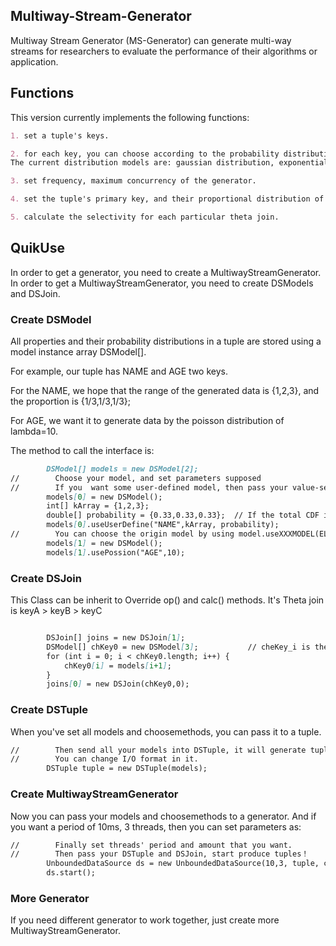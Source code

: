 ## Multiway-Stream-Generator

Multiway Stream Generator (MS-Generator) can generate multi-way streams for researchers to evaluate the performance of their algorithms or application.

## Functions

This version currently implements the following functions:
```markdown
1. set a tuple's keys.

2. for each key, you can choose according to the probability distribution model of random data.
The current distribution models are: gaussian distribution, exponential distribution, poisson distribution, Zipf distribution and uniformal distribution.

3. set frequency, maximum concurrency of the generator.

4. set the tuple's primary key, and their proportional distribution of different values (e.g. product A 60%, product B 40%).

5. calculate the selectivity for each particular theta join.
```

## QuikUse

In order to get a generator, you need to create a MultiwayStreamGenerator.
In order to get a MultiwayStreamGenerator, you need to create DSModels and DSJoin.

### Create DSModel

All properties and their probability distributions in a tuple are stored using a model instance array DSModel[].

For example, our tuple has NAME and AGE two keys.

For the NAME, we hope that the range of the generated data is {1,2,3}, and the proportion is {1/3,1/3,1/3};

For AGE, we want it to generate data by the poisson distribution of lambda=10.

The method to call the interface is:

```markdown
        DSModel[] models = new DSModel[2];
//        Choose your model, and set parameters supposed
//        If you  want some user-defined model, then pass your value-set and probabilities-set.
        models[0] = new DSModel();
        int[] kArray = {1,2,3};
        double[] probability = {0.33,0.33,0.33};  // If the total CDF is not 1, the algorithm will correct it.
        models[0].useUserDefine("NAME",kArray, probability);
//        You can choose the origin model by using model.useXXXMODEL(ELEMENT_TYPE parameters).
        models[1] = new DSModel();
        models[1].usePossion("AGE",10);

```

### Create DSJoin

This Class can be inherit to Override op() and calc() methods.
It's Theta join is keyA > keyB > keyC
```markdown

        DSJoin[] joins = new DSJoin[1];
        DSModel[] chKey0 = new DSModel[3];           // cheKey_i is the DSModel you want to join in joins[i] ,
        for (int i = 0; i < chKey0.length; i++) {
            chKey0[i] = models[i+1];
        }
        joins[0] = new DSJoin(chKey0,0);
```

### Create DSTuple

When you've set all models and choosemethods, you can pass it to a tuple.
```markdown
//        Then send all your models into DSTuple, it will generate tuples for you.
//        You can change I/O format in it.
        DSTuple tuple = new DSTuple(models);
```

### Create MultiwayStreamGenerator

Now you can pass your models and choosemethods to a generator. And if you want a period of 10ms, 3 threads, then you can set parameters as:
```markdown
//        Finally set threads' period and amount that you want.
//        Then pass your DSTuple and DSJoin, start produce tuples！
        UnboundedDataSource ds = new UnboundedDataSource(10,3, tuple, chmethd);
        ds.start();

```

### More Generator

If you need different generator to work together, just create more MultiwayStreamGenerator.
